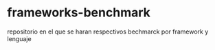 # frameworks-benchmark
repositorio en el que se haran respectivos bechmarck por framework y lenguaje